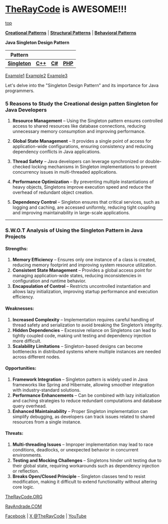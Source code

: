 # [TheRayCode](../../../README.md) is AWESOME!!!

[top](../README.md)

**[Creational Patterns](../README.md)** | **[Structural Patterns](../../Structural/README.md)** | **[Behavioral Patterns](../../Behavioral/README.md)**

**Java Singleton Design Pattern**

|Pattern|   |   |   |
|---|---|---|---|
|  [**Singleton**](README.md) | [**C++**](../../../CPP/Creational/Singleton/README.md) | [**C#**](../../../Csharp/Creational/Singleton/README.md) | [**PHP**](../../../PHP/Creational/Singleton/README.md) |

[Example1](Example1/README.md)  [Example2](Example2/README.md) [Example3](Example/README.md) 

Let's delve into the "Singleton Design Pattern" and its importance for Java programmers.

### **5 Reasons to Study the Creational design patten Singleton for Java Developers**

1. **Resource Management** – Using the Singleton pattern ensures controlled access to shared resources like database connections, reducing unnecessary memory consumption and improving performance.  

2. **Global State Management** – It provides a single point of access for application-wide configurations, ensuring consistency and reducing dependency conflicts in Java applications.  

3. **Thread Safety** – Java developers can leverage synchronized or double-checked locking mechanisms in Singleton implementations to prevent concurrency issues in multi-threaded applications.  

4. **Performance Optimization** – By preventing multiple instantiations of heavy objects, Singletons improve execution speed and reduce the overhead of redundant object creation.  

5. **Dependency Control** – Singleton ensures that critical services, such as logging and caching, are accessed uniformly, reducing tight coupling and improving maintainability in large-scale applications.  

---

### **S.W.O.T Analysis of Using the Singleton Pattern in Java Projects**  

#### **Strengths:**  
1. **Memory Efficiency** – Ensures only one instance of a class is created, reducing memory footprint and improving system resource utilization.  
2. **Consistent State Management** – Provides a global access point for managing application-wide states, reducing inconsistencies in configuration and runtime behavior.  
3. **Encapsulation of Control** – Restricts uncontrolled instantiation and allows lazy initialization, improving startup performance and execution efficiency.  

#### **Weaknesses:**  
1. **Increased Complexity** – Implementation requires careful handling of thread safety and serialization to avoid breaking the Singleton’s integrity.  
2. **Hidden Dependencies** – Excessive reliance on Singletons can lead to tightly coupled code, making unit testing and dependency injection more difficult.  
3. **Scalability Limitations** – Singleton-based designs can become bottlenecks in distributed systems where multiple instances are needed across different nodes.  

#### **Opportunities:**  
1. **Framework Integration** – Singleton pattern is widely used in Java frameworks like Spring and Hibernate, allowing smoother integration with industry-standard solutions.  
2. **Performance Enhancements** – Can be combined with lazy initialization and caching strategies to reduce redundant computations and database query overhead.  
3. **Enhanced Maintainability** – Proper Singleton implementation can simplify debugging, as developers can track issues related to shared resources from a single instance.  

#### **Threats:**  
1. **Multi-threading Issues** – Improper implementation may lead to race conditions, deadlocks, or unexpected behavior in concurrent environments.  
2. **Testing and Mocking Challenges** – Singletons hinder unit testing due to their global state, requiring workarounds such as dependency injection or reflection.  
3. **Breaks Open/Closed Principle** – Singleton classes tend to resist modification, making it difficult to extend functionality without altering core logic.  


[TheRayCode.ORG](https://www.TheRayCode.org)  

[RayAndrade.COM](https://www.RayAndrade.com)

[Facebook](https://www.facebook.com/TheRayCode/) | [X @TheRayCode](https://www.x.com/TheRayCode/) | [YouTube](https://www.youtube.com/TheRayCode/)

